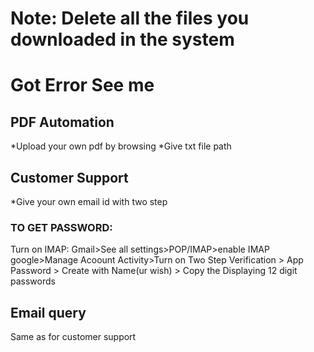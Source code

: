 # Note: Delete all the files you downloaded in the system
# Got Error See me
## PDF Automation
*Upload your own pdf by browsing
*Give txt file path

## Customer Support
*Give your own email id with two step
### TO GET PASSWORD: 
Turn on IMAP: Gmail>See all settings>POP/IMAP>enable IMAP
google>Manage Acoount Activity>Turn on Two Step Verification > App Password > Create with Name(ur wish) > Copy the Displaying 12 digit passwords

## Email query
Same as for customer support
